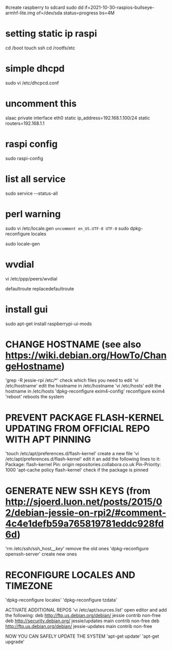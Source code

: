 #create raspberry to sdcard
sudo dd if=2021-10-30-raspios-bullseye-armhf-lite.img of=/dev/sda status=progress bs=4M

# setting static ip raspi
cd /boot
touch ssh
cd /rootfs/etc

# simple dhcpd
sudo vi /etc/dhcpcd.conf

# uncomment this
slaac private
interface eth0
static ip_address=192.168.1.100/24
static routers=192.168.1.1

# raspi config
sudo raspi-config

# list all service
sudo service --status-all

# perl warning
sudo vi /etc/locale.gen
`uncomment en_US.UTF-8 UTF-8`
sudo dpkg-reconfigure locales

sudo locale-gen

# wvdial
vi /etc/ppp/peers/wvdial

defaultroute
replacedefaultroute


# install gui
sudo apt-get install raspberrypi-ui-mods


# CHANGE HOSTNAME (see also https://wiki.debian.org/HowTo/ChangeHostname)
'grep -R jessie-rpi /etc/*' check which files you need to edit
'vi /etc/hostname' edit the hostname in /etc/hostname
'vi /etc/hosts' edit the hostname in /etc/hosts
'dpkg-reconfigure exim4-config' reconfigure exim4
'reboot' reboots the system



# PREVENT PACKAGE FLASH-KERNEL UPDATING FROM OFFICIAL REPO WITH APT PINNING
'touch /etc/apt/preferences.d/flash-kernel' create a new file
'vi /etc/apt/preferences.d/flash-kernel' edit it an add the following lines to it:
Package: flash-kernel
Pin: origin repositories.collabora.co.uk
Pin-Priority: 1000
'apt-cache policy flash-kernel' check if the package is pinned

# GENERATE NEW SSH KEYS (from http://sjoerd.luon.net/posts/2015/02/debian-jessie-on-rpi2/#comment-4c4e1defb59a765819781eddc928fd6d)
'rm /etc/ssh/ssh_host_*_key*' remove the old ones
'dpkg-reconfigure openssh-server' create new ones

# RECONFIGURE LOCALES AND TIMEZONE
'dpkg-reconfigure locales'
'dpkg-reconfigure tzdata'

ACTIVATE ADDITIONAL REPOS
'vi /etc/apt/sources.list' open editor and add the following:
deb http://ftp.us.debian.org/debian/ jessie contrib non-free
deb http://security.debian.org/ jessie/updates main contrib non-free
deb http://ftp.us.debian.org/debian/ jessie-updates main contrib non-free

NOW YOU CAN SAFELY UPDATE THE SYSTEM
'apt-get update'
'apt-get upgrade'
